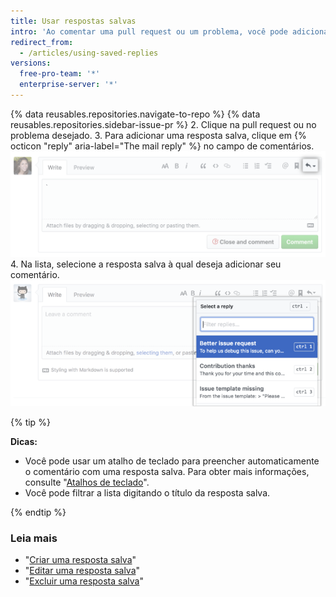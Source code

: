```yaml
---
title: Usar respostas salvas
intro: 'Ao comentar uma pull request ou um problema, você pode adicionar uma resposta salva que já tenha configurado. A resposta salva pode ser o comentário inteiro. Caso você queira personalizá-lo, adicione ou exclua conteúdo.'
redirect_from:
  - /articles/using-saved-replies
versions:
  free-pro-team: '*'
  enterprise-server: '*'
---
```


{% data reusables.repositories.navigate-to-repo %}
{% data reusables.repositories.sidebar-issue-pr %}
2. Clique na pull request ou no problema desejado.
3. Para adicionar uma resposta salva, clique em {% octicon "reply" aria-label="The mail reply" %} no campo de comentários. ![Botão Saved replies (Respostas salvas)](/assets/images/help/writing/saved-replies-button.png)
4. Na lista, selecione a resposta salva à qual deseja adicionar seu comentário. ![Respostas salvas](/assets/images/help/settings/saved-replies.png)

{% tip %}

**Dicas:**
- Você pode usar um atalho de teclado para preencher automaticamente o comentário com uma resposta salva. Para obter mais informações, consulte "[Atalhos de teclado](/articles/keyboard-shortcuts/#comments)".
- Você pode filtrar a lista digitando o título da resposta salva.

{% endtip %}

### Leia mais

- "[Criar uma resposta salva](/articles/creating-a-saved-reply)"
- "[Editar uma resposta salva](/articles/editing-a-saved-reply)"
- "[Excluir uma resposta salva](/articles/deleting-a-saved-reply)"
